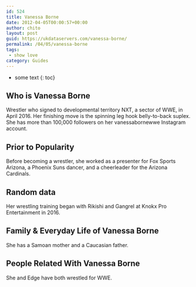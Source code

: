 ```yaml
---
id: 524
title: Vanessa Borne
date: 2012-04-05T00:00:57+00:00
author: chito
layout: post
guid: https://ukdataservers.com/vanessa-borne/
permalink: /04/05/vanessa-borne
tags:
 - show love
category: Guides
---
```


* some text
{: toc}
          
          
## Who is  Vanessa Borne
                  
                  
                  
Wrestler who signed to developmental territory NXT, a sector of WWE, in April 2016. Her finishing move is the spinning leg hook belly-to-back suplex. She has more than 100,000 followers on her vanessabornewwe Instagram account. 
                  
                
                
                
## Prior to Popularity 
                  
                  
                  
Before becoming a wrestler, she worked as a presenter for Fox Sports Arizona, a Phoenix Suns dancer, and a cheerleader for the Arizona Cardinals. 
                  
                
                
                
## Random data 
                  
                  
                  
Her wrestling training began with Rikishi and Gangrel at Knokx Pro Entertainment in 2016. 
                  
                
                
                
## Family & Everyday Life of Vanessa Borne
                  
                  
                  
She has a Samoan mother and a Caucasian father. 
                  
                
                
                
## People Related With  Vanessa Borne
                  
                  
                  
She and Edge have both wrestled for WWE. 
                  
                
              
            
          
          
          
    
    
  
